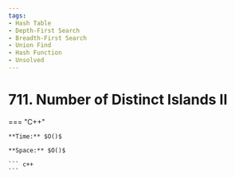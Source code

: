 ```yaml
---
tags:
- Hash Table
- Depth-First Search
- Breadth-First Search
- Union Find
- Hash Function
- Unsolved
---
```



# 711. Number of Distinct Islands II

=== "C++"

    **Time:** $O()$

    **Space:** $O()$

    ``` c++
    ```